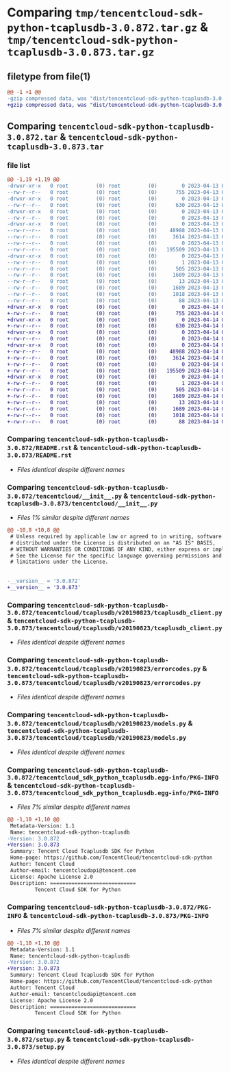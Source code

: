 # Comparing `tmp/tencentcloud-sdk-python-tcaplusdb-3.0.872.tar.gz` & `tmp/tencentcloud-sdk-python-tcaplusdb-3.0.873.tar.gz`

## filetype from file(1)

```diff
@@ -1 +1 @@
-gzip compressed data, was "dist/tencentcloud-sdk-python-tcaplusdb-3.0.872.tar", last modified: Thu Apr 13 00:58:06 2023, max compression
+gzip compressed data, was "dist/tencentcloud-sdk-python-tcaplusdb-3.0.873.tar", last modified: Fri Apr 14 00:53:21 2023, max compression
```

## Comparing `tencentcloud-sdk-python-tcaplusdb-3.0.872.tar` & `tencentcloud-sdk-python-tcaplusdb-3.0.873.tar`

### file list

```diff
@@ -1,19 +1,19 @@
-drwxr-xr-x   0 root         (0) root         (0)        0 2023-04-13 00:58:06.000000 tencentcloud-sdk-python-tcaplusdb-3.0.872/
--rw-r--r--   0 root         (0) root         (0)      755 2023-04-13 00:58:06.000000 tencentcloud-sdk-python-tcaplusdb-3.0.872/README.rst
-drwxr-xr-x   0 root         (0) root         (0)        0 2023-04-13 00:58:06.000000 tencentcloud-sdk-python-tcaplusdb-3.0.872/tencentcloud/
--rw-r--r--   0 root         (0) root         (0)      630 2023-04-13 00:58:06.000000 tencentcloud-sdk-python-tcaplusdb-3.0.872/tencentcloud/__init__.py
-drwxr-xr-x   0 root         (0) root         (0)        0 2023-04-13 00:58:06.000000 tencentcloud-sdk-python-tcaplusdb-3.0.872/tencentcloud/tcaplusdb/
--rw-r--r--   0 root         (0) root         (0)        0 2023-04-13 00:58:06.000000 tencentcloud-sdk-python-tcaplusdb-3.0.872/tencentcloud/tcaplusdb/__init__.py
-drwxr-xr-x   0 root         (0) root         (0)        0 2023-04-13 00:58:06.000000 tencentcloud-sdk-python-tcaplusdb-3.0.872/tencentcloud/tcaplusdb/v20190823/
--rw-r--r--   0 root         (0) root         (0)    48988 2023-04-13 00:58:06.000000 tencentcloud-sdk-python-tcaplusdb-3.0.872/tencentcloud/tcaplusdb/v20190823/tcaplusdb_client.py
--rw-r--r--   0 root         (0) root         (0)     3614 2023-04-13 00:58:06.000000 tencentcloud-sdk-python-tcaplusdb-3.0.872/tencentcloud/tcaplusdb/v20190823/errorcodes.py
--rw-r--r--   0 root         (0) root         (0)        0 2023-04-13 00:58:06.000000 tencentcloud-sdk-python-tcaplusdb-3.0.872/tencentcloud/tcaplusdb/v20190823/__init__.py
--rw-r--r--   0 root         (0) root         (0)   195509 2023-04-13 00:58:06.000000 tencentcloud-sdk-python-tcaplusdb-3.0.872/tencentcloud/tcaplusdb/v20190823/models.py
-drwxr-xr-x   0 root         (0) root         (0)        0 2023-04-13 00:58:06.000000 tencentcloud-sdk-python-tcaplusdb-3.0.872/tencentcloud_sdk_python_tcaplusdb.egg-info/
--rw-r--r--   0 root         (0) root         (0)        1 2023-04-13 00:58:06.000000 tencentcloud-sdk-python-tcaplusdb-3.0.872/tencentcloud_sdk_python_tcaplusdb.egg-info/dependency_links.txt
--rw-r--r--   0 root         (0) root         (0)      505 2023-04-13 00:58:06.000000 tencentcloud-sdk-python-tcaplusdb-3.0.872/tencentcloud_sdk_python_tcaplusdb.egg-info/SOURCES.txt
--rw-r--r--   0 root         (0) root         (0)     1689 2023-04-13 00:58:06.000000 tencentcloud-sdk-python-tcaplusdb-3.0.872/tencentcloud_sdk_python_tcaplusdb.egg-info/PKG-INFO
--rw-r--r--   0 root         (0) root         (0)       13 2023-04-13 00:58:06.000000 tencentcloud-sdk-python-tcaplusdb-3.0.872/tencentcloud_sdk_python_tcaplusdb.egg-info/top_level.txt
--rw-r--r--   0 root         (0) root         (0)     1689 2023-04-13 00:58:06.000000 tencentcloud-sdk-python-tcaplusdb-3.0.872/PKG-INFO
--rw-r--r--   0 root         (0) root         (0)     1018 2023-04-13 00:58:06.000000 tencentcloud-sdk-python-tcaplusdb-3.0.872/setup.py
--rw-r--r--   0 root         (0) root         (0)       88 2023-04-13 00:58:06.000000 tencentcloud-sdk-python-tcaplusdb-3.0.872/setup.cfg
+drwxr-xr-x   0 root         (0) root         (0)        0 2023-04-14 00:53:21.000000 tencentcloud-sdk-python-tcaplusdb-3.0.873/
+-rw-r--r--   0 root         (0) root         (0)      755 2023-04-14 00:53:21.000000 tencentcloud-sdk-python-tcaplusdb-3.0.873/README.rst
+drwxr-xr-x   0 root         (0) root         (0)        0 2023-04-14 00:53:21.000000 tencentcloud-sdk-python-tcaplusdb-3.0.873/tencentcloud/
+-rw-r--r--   0 root         (0) root         (0)      630 2023-04-14 00:53:21.000000 tencentcloud-sdk-python-tcaplusdb-3.0.873/tencentcloud/__init__.py
+drwxr-xr-x   0 root         (0) root         (0)        0 2023-04-14 00:53:21.000000 tencentcloud-sdk-python-tcaplusdb-3.0.873/tencentcloud/tcaplusdb/
+-rw-r--r--   0 root         (0) root         (0)        0 2023-04-14 00:53:21.000000 tencentcloud-sdk-python-tcaplusdb-3.0.873/tencentcloud/tcaplusdb/__init__.py
+drwxr-xr-x   0 root         (0) root         (0)        0 2023-04-14 00:53:21.000000 tencentcloud-sdk-python-tcaplusdb-3.0.873/tencentcloud/tcaplusdb/v20190823/
+-rw-r--r--   0 root         (0) root         (0)    48988 2023-04-14 00:53:21.000000 tencentcloud-sdk-python-tcaplusdb-3.0.873/tencentcloud/tcaplusdb/v20190823/tcaplusdb_client.py
+-rw-r--r--   0 root         (0) root         (0)     3614 2023-04-14 00:53:21.000000 tencentcloud-sdk-python-tcaplusdb-3.0.873/tencentcloud/tcaplusdb/v20190823/errorcodes.py
+-rw-r--r--   0 root         (0) root         (0)        0 2023-04-14 00:53:21.000000 tencentcloud-sdk-python-tcaplusdb-3.0.873/tencentcloud/tcaplusdb/v20190823/__init__.py
+-rw-r--r--   0 root         (0) root         (0)   195509 2023-04-14 00:53:21.000000 tencentcloud-sdk-python-tcaplusdb-3.0.873/tencentcloud/tcaplusdb/v20190823/models.py
+drwxr-xr-x   0 root         (0) root         (0)        0 2023-04-14 00:53:21.000000 tencentcloud-sdk-python-tcaplusdb-3.0.873/tencentcloud_sdk_python_tcaplusdb.egg-info/
+-rw-r--r--   0 root         (0) root         (0)        1 2023-04-14 00:53:21.000000 tencentcloud-sdk-python-tcaplusdb-3.0.873/tencentcloud_sdk_python_tcaplusdb.egg-info/dependency_links.txt
+-rw-r--r--   0 root         (0) root         (0)      505 2023-04-14 00:53:21.000000 tencentcloud-sdk-python-tcaplusdb-3.0.873/tencentcloud_sdk_python_tcaplusdb.egg-info/SOURCES.txt
+-rw-r--r--   0 root         (0) root         (0)     1689 2023-04-14 00:53:21.000000 tencentcloud-sdk-python-tcaplusdb-3.0.873/tencentcloud_sdk_python_tcaplusdb.egg-info/PKG-INFO
+-rw-r--r--   0 root         (0) root         (0)       13 2023-04-14 00:53:21.000000 tencentcloud-sdk-python-tcaplusdb-3.0.873/tencentcloud_sdk_python_tcaplusdb.egg-info/top_level.txt
+-rw-r--r--   0 root         (0) root         (0)     1689 2023-04-14 00:53:21.000000 tencentcloud-sdk-python-tcaplusdb-3.0.873/PKG-INFO
+-rw-r--r--   0 root         (0) root         (0)     1018 2023-04-14 00:53:21.000000 tencentcloud-sdk-python-tcaplusdb-3.0.873/setup.py
+-rw-r--r--   0 root         (0) root         (0)       88 2023-04-14 00:53:21.000000 tencentcloud-sdk-python-tcaplusdb-3.0.873/setup.cfg
```

### Comparing `tencentcloud-sdk-python-tcaplusdb-3.0.872/README.rst` & `tencentcloud-sdk-python-tcaplusdb-3.0.873/README.rst`

 * *Files identical despite different names*

### Comparing `tencentcloud-sdk-python-tcaplusdb-3.0.872/tencentcloud/__init__.py` & `tencentcloud-sdk-python-tcaplusdb-3.0.873/tencentcloud/__init__.py`

 * *Files 1% similar despite different names*

```diff
@@ -10,8 +10,8 @@
 # Unless required by applicable law or agreed to in writing, software
 # distributed under the License is distributed on an "AS IS" BASIS,
 # WITHOUT WARRANTIES OR CONDITIONS OF ANY KIND, either express or implied.
 # See the License for the specific language governing permissions and
 # limitations under the License.
 
 
-__version__ = '3.0.872'
+__version__ = '3.0.873'
```

### Comparing `tencentcloud-sdk-python-tcaplusdb-3.0.872/tencentcloud/tcaplusdb/v20190823/tcaplusdb_client.py` & `tencentcloud-sdk-python-tcaplusdb-3.0.873/tencentcloud/tcaplusdb/v20190823/tcaplusdb_client.py`

 * *Files identical despite different names*

### Comparing `tencentcloud-sdk-python-tcaplusdb-3.0.872/tencentcloud/tcaplusdb/v20190823/errorcodes.py` & `tencentcloud-sdk-python-tcaplusdb-3.0.873/tencentcloud/tcaplusdb/v20190823/errorcodes.py`

 * *Files identical despite different names*

### Comparing `tencentcloud-sdk-python-tcaplusdb-3.0.872/tencentcloud/tcaplusdb/v20190823/models.py` & `tencentcloud-sdk-python-tcaplusdb-3.0.873/tencentcloud/tcaplusdb/v20190823/models.py`

 * *Files identical despite different names*

### Comparing `tencentcloud-sdk-python-tcaplusdb-3.0.872/tencentcloud_sdk_python_tcaplusdb.egg-info/PKG-INFO` & `tencentcloud-sdk-python-tcaplusdb-3.0.873/tencentcloud_sdk_python_tcaplusdb.egg-info/PKG-INFO`

 * *Files 7% similar despite different names*

```diff
@@ -1,10 +1,10 @@
 Metadata-Version: 1.1
 Name: tencentcloud-sdk-python-tcaplusdb
-Version: 3.0.872
+Version: 3.0.873
 Summary: Tencent Cloud Tcaplusdb SDK for Python
 Home-page: https://github.com/TencentCloud/tencentcloud-sdk-python
 Author: Tencent Cloud
 Author-email: tencentcloudapi@tencent.com
 License: Apache License 2.0
 Description: ============================
         Tencent Cloud SDK for Python
```

### Comparing `tencentcloud-sdk-python-tcaplusdb-3.0.872/PKG-INFO` & `tencentcloud-sdk-python-tcaplusdb-3.0.873/PKG-INFO`

 * *Files 7% similar despite different names*

```diff
@@ -1,10 +1,10 @@
 Metadata-Version: 1.1
 Name: tencentcloud-sdk-python-tcaplusdb
-Version: 3.0.872
+Version: 3.0.873
 Summary: Tencent Cloud Tcaplusdb SDK for Python
 Home-page: https://github.com/TencentCloud/tencentcloud-sdk-python
 Author: Tencent Cloud
 Author-email: tencentcloudapi@tencent.com
 License: Apache License 2.0
 Description: ============================
         Tencent Cloud SDK for Python
```

### Comparing `tencentcloud-sdk-python-tcaplusdb-3.0.872/setup.py` & `tencentcloud-sdk-python-tcaplusdb-3.0.873/setup.py`

 * *Files identical despite different names*

